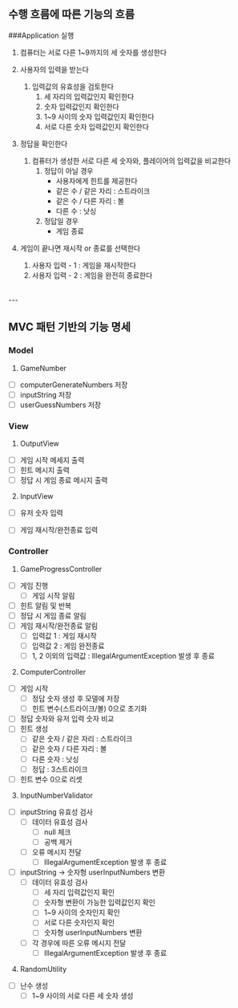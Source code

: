 ## 수행 흐름에 따른 기능의 흐름
###Application 실행
1. 컴퓨터는 서로 다른 1~9까지의 세 숫자를 생성한다
2. 사용자의 입력을 받는다
    1. 입력값의 유효성을 검토한다
        1. 세 자리의 입력값인지 확인한다
        2. 숫자 입력값인지 확인한다
        3. 1~9 사이의 숫자 입력값인지 확인한다
        4. 서로 다른 숫자 입력값인지 확인한다

3. 정답을 확인한다
    1. 컴퓨터가 생성한 서로 다른 세 숫자와, 플레이어의 입력값을 비교한다
        1. 정답이 아닐 경우
            * 사용자에게 힌트를 제공한다
            * 같은 수 / 같은 자리 : 스트라이크
            * 같은 수 / 다른 자리 : 볼
            * 다른 수 : 낫싱
        2. 정답일 경우
            * 게임 종료

4. 게임이 끝나면 재시작 or 종료를 선택한다
    1. 사용자 입력 - 1 : 게임을 재시작한다
    2. 사용자 입력 - 2 : 게임을 완전히 종료한다

</br>
---

## MVC 패턴 기반의 기능 명세
### Model
1. GameNumber
- [ ] computerGenerateNumbers 저장
- [ ] inputString 저장
- [ ] userGuessNumbers 저장

### View
1. OutputView
- [ ] 게임 시작 메세지 출력
- [ ] 힌트 메시지 출력
- [ ] 정답 시 게임 종료 메시지 출력

2. InputView
- [ ] 유저 숫자 입력
- [ ] 게임 재시작/완전종료 입력


### Controller
1. GameProgressController
- [ ] 게임 진행
    - [ ] 게임 시작 알림
- [ ] 힌트 알림 및 반복
- [ ] 정답 시 게임 종료 알림
- [ ] 게임 재시작/완전종료 알림
    - [ ] 입력값 1 : 게임 재시작
    - [ ] 입력값 2 : 게임 완전종료
    - [ ] 1, 2 이외의 입력값 : IllegalArgumentException 발생 후 종료

2. ComputerController
- [ ] 게임 시작
    - [ ] 정답 숫자 생성 후 모델에 저장
    - [ ] 힌트 변수(스트라이크/볼) 0으로 초기화
- [ ] 정답 숫자와 유저 입력 숫자 비교
- [ ] 힌트 생성
    - [ ] 같은 숫자 / 같은 자리 : 스트라이크
    - [ ] 같은 숫자 / 다른 자리 : 볼
    - [ ] 다른 숫자 : 낫싱
    - [ ] 정답 : 3스트라이크
- [ ] 힌트 변수 0으로 리셋

3. InputNumberValidator
- [ ] inputString 유효성 검사
    - [ ] 데이터 유효성 검사
        - [ ] null 체크
        - [ ] 공백 제거
    - [ ] 오류 메시지 전달
        - [ ] IllegalArgumentException 발생 후 종료
- [ ] inputString -> 숫자형 userInputNumbers 변환
    - [ ] 데이터 유효성 검사
        - [ ] 세 자리 입력값인지 확인
        - [ ] 숫자형 변환이 가능한 입력값인지 확인
        - [ ] 1~9 사이의 숫자인지 확인
        - [ ] 서로 다른 숫자인지 확인
        - [ ] 숫자형 userInputNumbers 변환
    - [ ] 각 경우에 따른 오류 메시지 전달
        - [ ] IllegalArgumentException 발생 후 종료

4. RandomUtility
- [ ] 난수 생성
    - [ ] 1~9 사이의 서로 다른 세 숫자 생성
